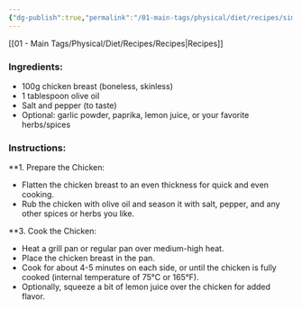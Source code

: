 ```yaml
---
{"dg-publish":true,"permalink":"/01-main-tags/physical/diet/recipes/simple-grilled-chicken-breast/","created":"2024-10-11T12:57:27.585+05:30","updated":"2024-10-11T00:31:12.000+05:30"}
---
```


[[01 - Main Tags/Physical/Diet/Recipes/Recipes\|Recipes]]
### Ingredients:

- 100g chicken breast (boneless, skinless)
- 1 tablespoon olive oil
- Salt and pepper (to taste)
- Optional: garlic powder, paprika, lemon juice, or your favorite herbs/spices

### Instructions:

**1. Prepare the Chicken:

- Flatten the chicken breast to an even thickness for quick and even cooking.
- Rub the chicken with olive oil and season it with salt, pepper, and any other spices or herbs you like.

**3. Cook the Chicken:

- Heat a grill pan or regular pan over medium-high heat.
- Place the chicken breast in the pan.
- Cook for about 4-5 minutes on each side, or until the chicken is fully cooked (internal temperature of 75°C or 165°F).
- Optionally, squeeze a bit of lemon juice over the chicken for added flavor.